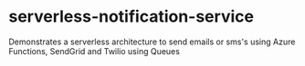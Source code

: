 # serverless-notification-service
Demonstrates a serverless architecture to send emails or sms's using Azure Functions, SendGrid and Twilio using Queues
